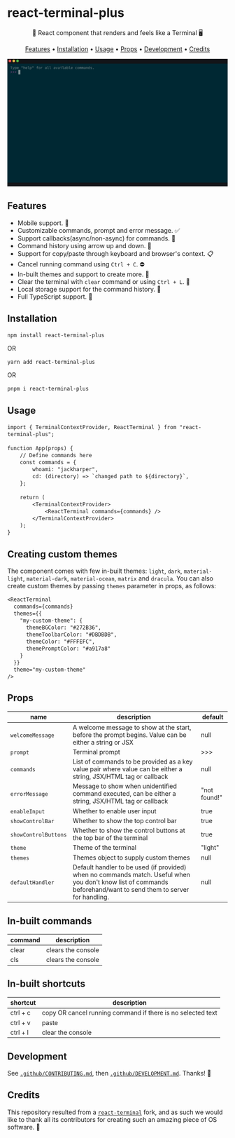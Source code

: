 # react-terminal-plus

<p align="center">🚀 React component that renders and feels like a Terminal 🖥</p>

<p align="center">
  <a href="#features">Features</a> •
  <a href="#installation">Installation</a> •
  <a href="#usage">Usage</a> •
  <a href="#props">Props</a> •
  <a href="#development">Development</a> •
  <a href="#credits">Credits</a>
</p>

<img alt="react-terminal-plus preview" src="./react-terminal-plus.gif" />

## Features

- Mobile support. 📱
- Customizable commands, prompt and error message. ✅
- Support callbacks(async/non-async) for commands. 🔄
- Command history using arrow up and down. 🔼
- Support for copy/paste through keyboard and browser's context. 📋
- Cancel running command using `Ctrl + C`. ⛔
- In-built themes and support to create more. 🚀
- Clear the terminal with `clear` command or using `Ctrl + L`. 🧹
- Local storage support for the command history. 💾
- Full TypeScript support. 🎉

## Installation

```
npm install react-terminal-plus
```

OR

```
yarn add react-terminal-plus
```

OR

```
pnpm i react-terminal-plus
```

## Usage

```tsx
import { TerminalContextProvider, ReactTerminal } from "react-terminal-plus";

function App(props) {
	// Define commands here
	const commands = {
		whoami: "jackharper",
		cd: (directory) => `changed path to ${directory}`,
	};

	return (
		<TerminalContextProvider>
			<ReactTerminal commands={commands} />
		</TerminalContextProvider>
	);
}
```

## Creating custom themes

The component comes with few in-built themes: `light`, `dark`, `material-light`, `material-dark`, `material-ocean`, `matrix` and `dracula`. You can also create custom themes by passing `themes` parameter in props, as follows:

```
<ReactTerminal
  commands={commands}
  themes={{
    "my-custom-theme": {
      themeBGColor: "#272B36",
      themeToolbarColor: "#DBDBDB",
      themeColor: "#FFFEFC",
      themePromptColor: "#a917a8"
    }
  }}
  theme="my-custom-theme"
/>
```

## Props

| name                 | description                                                                                                                                                       | default      |
| -------------------- | ----------------------------------------------------------------------------------------------------------------------------------------------------------------- | ------------ |
| `welcomeMessage`     | A welcome message to show at the start, before the prompt begins. Value can be either a string or JSX                                                             | null         |
| `prompt`             | Terminal prompt                                                                                                                                                   | >>>          |
| `commands`           | List of commands to be provided as a key value pair where value can be either a string, JSX/HTML tag or callback                                                  | null         |
| `errorMessage`       | Message to show when unidentified command executed, can be either a string, JSX/HTML tag or callback                                                              | "not found!" |
| `enableInput`        | Whether to enable user input                                                                                                                                      | true         |
| `showControlBar`     | Whether to show the top control bar                                                                                                                               | true         |
| `showControlButtons` | Whether to show the control buttons at the top bar of the terminal                                                                                                | true         |
| `theme`              | Theme of the terminal                                                                                                                                             | "light"      |
| `themes`             | Themes object to supply custom themes                                                                                                                             | null         |
| `defaultHandler`     | Default handler to be used (if provided) when no commands match. Useful when you don't know list of commands beforehand/want to send them to server for handling. | null         |

## In-built commands

| command | description        |
| ------- | ------------------ |
| clear   | clears the console |
| cls     | clears the console |

## In-built shortcuts

| shortcut | description                                                 |
| -------- | ----------------------------------------------------------- |
| ctrl + c | copy OR cancel running command if there is no selected text |
| ctrl + v | paste                                                       |
| ctrl + l | clear the console                                           |

## Development

See [`.github/CONTRIBUTING.md`](./.github/CONTRIBUTING.md), then [`.github/DEVELOPMENT.md`](./.github/DEVELOPMENT.md).
Thanks! 💪

## Credits

This repository resulted from a [`react-terminal`](https://github.com/bony2023/react-terminal) fork, and as such we would like to thank all its contributors for creating such an amazing piece of OS software. 💖
